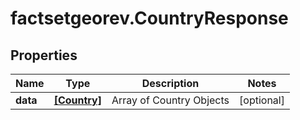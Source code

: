 # factsetgeorev.CountryResponse

## Properties

Name | Type | Description | Notes
------------ | ------------- | ------------- | -------------
**data** | [**[Country]**](Country.md) | Array of Country Objects | [optional] 


